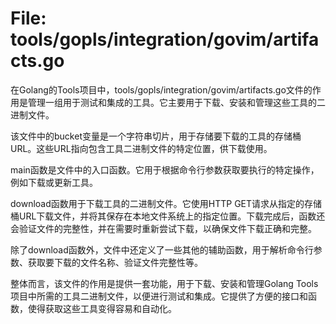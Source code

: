 # File: tools/gopls/integration/govim/artifacts.go

在Golang的Tools项目中，tools/gopls/integration/govim/artifacts.go文件的作用是管理一组用于测试和集成的工具。它主要用于下载、安装和管理这些工具的二进制文件。

该文件中的bucket变量是一个字符串切片，用于存储要下载的工具的存储桶URL。这些URL指向包含工具二进制文件的特定位置，供下载使用。

main函数是文件中的入口函数。它用于根据命令行参数获取要执行的特定操作，例如下载或更新工具。

download函数用于下载工具的二进制文件。它使用HTTP GET请求从指定的存储桶URL下载文件，并将其保存在本地文件系统上的指定位置。下载完成后，函数还会验证文件的完整性，并在需要时重新尝试下载，以确保文件下载正确和完整。

除了download函数外，文件中还定义了一些其他的辅助函数，用于解析命令行参数、获取要下载的文件名称、验证文件完整性等。

整体而言，该文件的作用是提供一套功能，用于下载、安装和管理Golang Tools项目中所需的工具二进制文件，以便进行测试和集成。它提供了方便的接口和函数，使得获取这些工具变得容易和自动化。

